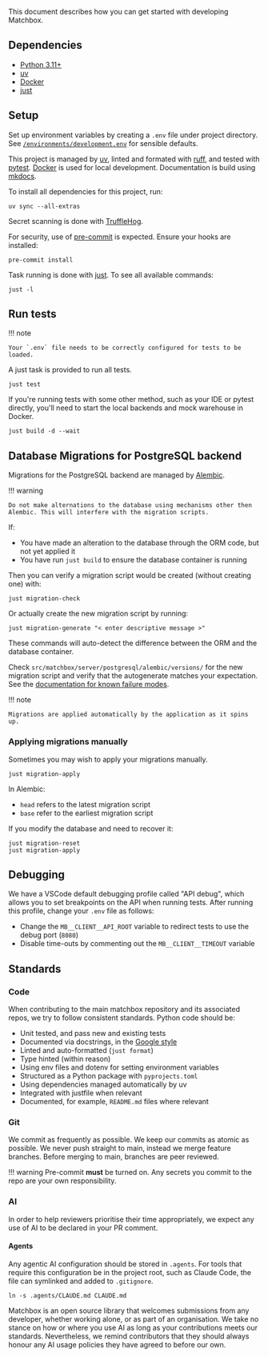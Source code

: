 This document describes how you can get started with developing Matchbox.

## Dependencies

* [Python 3.11+](https://www.python.org)
* [uv](https://docs.astral.sh/uv/)
* [Docker](https://www.docker.com)
* [just](https://just.systems/man/en/)

## Setup

Set up environment variables by creating a `.env` file under project directory. See [`/environments/development.env`](https://github.com/uktrade/matchbox/blob/main/environments/development.env) for sensible defaults.

This project is managed by [uv](https://docs.astral.sh/uv/), linted and formated with [ruff](https://docs.astral.sh/ruff/), and tested with [pytest](https://docs.pytest.org/en/stable/). [Docker](https://www.docker.com) is used for local development. Documentation is build using [mkdocs](https://www.mkdocs.org).

To install all dependencies for this project, run:

```shell
uv sync --all-extras
```

Secret scanning is done with [TruffleHog](https://github.com/trufflesecurity/trufflehog).

For security, use of [pre-commit](https://pre-commit.com) is expected. Ensure your hooks are installed:

```shell
pre-commit install
```

Task running is done with [just](https://just.systems/man/en/). To see all available commands:

```shell
just -l
```

## Run tests

!!! note

    Your `.env` file needs to be correctly configured for tests to be loaded.

A just task is provided to run all tests.

```shell
just test
```

If you're running tests with some other method, such as your IDE or pytest directly, you'll need to start the local backends and mock warehouse in Docker.

```shell
just build -d --wait
```

## Database Migrations for PostgreSQL backend

Migrations for the PostgreSQL backend are managed by [Alembic](https://alembic.sqlalchemy.org/en/latest/).

!!! warning

    Do not make alternations to the database using mechanisms other then Alembic. This will interfere with the migration scripts.

If:

* You have made an alteration to the database through the ORM code, but not yet applied it
* You have run `just build` to ensure the database container is running

Then you can verify a migration script would be created (without creating one) with:

```shell
just migration-check
```

Or actually create the new migration script by running:

```shell
just migration-generate "< enter descriptive message >"
```

These commands will auto-detect the difference between the ORM and the database container.

Check `src/matchbox/server/postgresql/alembic/versions/` for the new migration script and verify that the autogenerate matches your expectation. See the [documentation for known failure modes](https://alembic.sqlalchemy.org/en/latest/autogenerate.html#what-does-autogenerate-detect-and-what-does-it-not-detect).

!!! note

    Migrations are applied automatically by the application as it spins up.


### Applying migrations manually

Sometimes you may wish to apply your migrations manually.

```shell
just migration-apply
```

In Alembic:

* `head` refers to the latest migration script
* `base` refer to the earliest migration script

If you modify the database and need to recover it:


```shell
just migration-reset
just migration-apply
```

## Debugging

We have a VSCode default debugging profile called "API debug", which allows you to set breakpoints on the API when running tests. After running this profile, change your `.env` file  as follows:

- Change the `MB__CLIENT__API_ROOT` variable to redirect tests to use the debug port (`8080`)
- Disable time-outs by commenting out the `MB__CLIENT__TIMEOUT` variable

## Standards

### Code

When contributing to the main matchbox repository and its associated repos, we try to follow consistent standards. Python code should be:

* Unit tested, and pass new and existing tests
* Documented via docstrings, in the [Google style](https://sphinxcontrib-napoleon.readthedocs.io/en/latest/example_google.html)
* Linted and auto-formatted (`just format`)
* Type hinted (within reason)
* Using env files and dotenv for setting environment variables
* Structured as a Python package with `pyprojects.toml`
* Using dependencies managed automatically by uv
* Integrated with justfile when relevant
* Documented, for example, `README.md` files where relevant

### Git

We commit as frequently as possible. We keep our commits as atomic as possible. We never push straight to main, instead we merge feature branches. Before merging to main, branches are peer reviewed.

!!! warning
    Pre-commit **must** be turned on. Any secrets you commit to the repo are your own responsibility.

### AI

In order to help reviewers prioritise their time appropriately, we expect any use of AI to be declared in your PR comment. 

#### Agents

Any agentic AI configuration should be stored in `.agents`. For tools that require this configuration be in the project root, such as Claude Code, the file can symlinked and added to `.gitignore`.

```shell
ln -s .agents/CLAUDE.md CLAUDE.md
```

Matchbox is an open source library that welcomes submissions from any developer, whether working alone, or as part of an organisation. We take no stance on how or where you use AI as long as your contributions meets our standards. Nevertheless, we remind contributors that they should always honour any AI usage policies they have agreed to before our own. 
